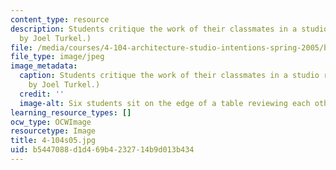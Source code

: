 ```yaml
---
content_type: resource
description: Students critique the work of their classmates in a studio review. (Image
  by Joel Turkel.)
file: /media/courses/4-104-architecture-studio-intentions-spring-2005/b5447088d1d469b4232714b9d013b434_4-104s05.jpg
file_type: image/jpeg
image_metadata:
  caption: Students critique the work of their classmates in a studio review. (Image
    by Joel Turkel.)
  credit: ''
  image-alt: Six students sit on the edge of a table reviewing each others work.
learning_resource_types: []
ocw_type: OCWImage
resourcetype: Image
title: 4-104s05.jpg
uid: b5447088-d1d4-69b4-2327-14b9d013b434
---
```

